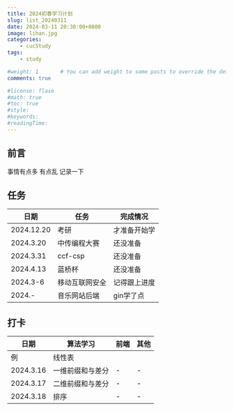 ```yaml
---
title: 2024初春学习计划
slug: list_20240311
date: 2024-03-11 20:30:00+0800
image: lihan.jpg
categories:
    - cucStudy
tags:
    - study

#weight: 1       # You can add weight to some posts to override the default sorting (date descending)
comments: true

#license: flase
#math: true
#toc: true
#style: 
#keywords:
#readingTime:
---
```


## 前言

事情有点多 有点乱 记录一下

## 任务

| 日期 | 任务 | 完成情况 |
| --- | --- | --- |
| 2024.12.20 | 考研 | 才准备开始学 |
| 2024.3.20 | 中传编程大赛 | 还没准备 |
| 2024.3.31 | ccf-csp | 还没准备 |
| 2024.4.13 | 蓝桥杯 | 还没准备 |
| 2024.3-6 | 移动互联网安全 | 记得跟上进度 |
| 2024.- | 音乐网站后端 | gin学了点 | 


## 打卡

| 日期 | 算法学习 | 前端 | 其他 |
| ---- | ---- | ---- | ---- |
| 例 | 线性表 |  |  | 
| 2024.3.16 | 一维前缀和与差分 | - | - |
| 2024.3.17 | 二维前缀和与差分 | - | - |
| 2024.3.18 | 排序 | - | - |





